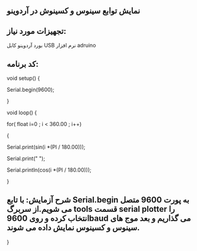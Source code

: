 ## نمایش توابع سینوس و کسینوش در آردوینو
## تجهیزات مورد نیاز:
بورد آردوینو
کابل USB
نرم افزار adruino
 ## کد برنامه: 
void setup() {


Serial.begin(9600);

}

void loop() 
{

  for( float i=0 ; i < 360.00 ; i++)
  
  {
  
 Serial.print(sin(i *(PI / 180.00)));

  Serial.print(" ");
 
   Serial.println(cos(i *(PI / 180.00)));

  }
  ## شرح آزمایش: با تابع Serial.begin به پورت 9600 متصل می شویم.از سربرگ tools قسمت serial plotter را انتخاب کرده و روی 9600baud می گذاریم و بعد موج های سینوس و کسینوس نمایش داده می شوند.
 

}
